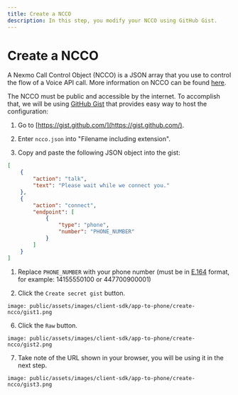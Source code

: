 ```yaml
---
title: Create a NCCO
description: In this step, you modify your NCCO using GitHub Gist.
---
```


# Create a NCCO

A Nexmo Call Control Object (NCCO) is a JSON array that you use to control the flow of a Voice API call. More information on NCCO can be found [here](/voice/voice-api/ncco-reference).

The NCCO must be public and accessible by the internet. To accomplish that, we will be using [GitHub Gist](https://gist.github.com/) that provides easy way to host the configuration:

1) Go to [https://gist.github.com/](https://gist.github.com/).

2) Enter `ncco.json` into "Filename including extension".
   
3) Copy and paste the following JSON object into the gist:

```json
[
    {
        "action": "talk",
        "text": "Please wait while we connect you."
    },
    {
        "action": "connect",
        "endpoint": [
            {
                "type": "phone",
                "number": "PHONE_NUMBER"
            }
        ]
    }
]
```

1) Replace `PHONE_NUMBER` with your phone number (must be in [E.164](/concepts/guides/glossary#e-164-format) format, for example: 14155550100 or 447700900001)

2) Click the `Create secret gist` button.

```screenshot
image: public/assets/images/client-sdk/app-to-phone/create-ncco/gist1.png
```

6) Click the `Raw` button. 

```screenshot
image: public/assets/images/client-sdk/app-to-phone/create-ncco/gist2.png
```


7) Take note of the URL shown in your browser, you will be using it in the next step. 

```screenshot
image: public/assets/images/client-sdk/app-to-phone/create-ncco/gist3.png
```